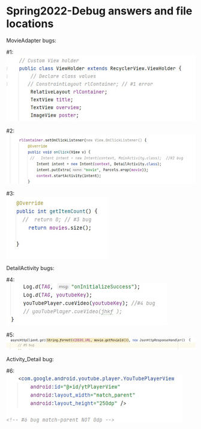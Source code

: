 # Spring2022-Debug answers and file locations

MovieAdapter bugs:

#1: <br />
<img src='bug1.jpg' title='Bug 1' width='' alt='Bug 1' />
	
#2: <br />
<img src='bug2.jpg' title='Bug 2' width='' alt='Bug 2' />
	
#3: <br />
<img src='bug3.jpg' title='Bug 3' width='' alt='Bug 3' />
		
DetailActivity bugs:

#4: <br />
<img src='bug4.jpg' title='Bug 4' width='' alt='Bug 4' />
	
#5: <br />
<img src='bug5.jpg' title='Bug 5' width='' alt='Bug 5' />
	
Activity_Detail bug:

#6: <br />
<img src='bug6.jpg' title='Bug 6' width='' alt='Bug 6' />
